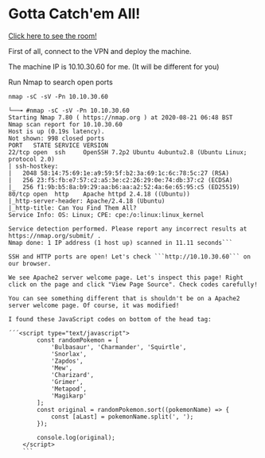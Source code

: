 # Gotta Catch'em All!
<a href="https://tryhackme.com/room/pokemon" rel="nofollow">Click here to see the room!</a>

First of all, connect to the VPN and deploy the machine.

The machine IP is 10.10.30.60 for me. (It will be different for you)

Run Nmap to search open ports

```nmap -sC -sV -Pn 10.10.30.60```

```[root@hsn]─[/home/hsn]
└──╼ #nmap -sC -sV -Pn 10.10.30.60
Starting Nmap 7.80 ( https://nmap.org ) at 2020-08-21 06:48 BST
Nmap scan report for 10.10.30.60
Host is up (0.19s latency).
Not shown: 998 closed ports
PORT   STATE SERVICE VERSION
22/tcp open  ssh     OpenSSH 7.2p2 Ubuntu 4ubuntu2.8 (Ubuntu Linux; protocol 2.0)
| ssh-hostkey: 
|   2048 58:14:75:69:1e:a9:59:5f:b2:3a:69:1c:6c:78:5c:27 (RSA)
|   256 23:f5:fb:e7:57:c2:a5:3e:c2:26:29:0e:74:db:37:c2 (ECDSA)
|_  256 f1:9b:b5:8a:b9:29:aa:b6:aa:a2:52:4a:6e:65:95:c5 (ED25519)
80/tcp open  http    Apache httpd 2.4.18 ((Ubuntu))
|_http-server-header: Apache/2.4.18 (Ubuntu)
|_http-title: Can You Find Them All?
Service Info: OS: Linux; CPE: cpe:/o:linux:linux_kernel

Service detection performed. Please report any incorrect results at https://nmap.org/submit/ .
Nmap done: 1 IP address (1 host up) scanned in 11.11 seconds```

SSH and HTTP ports are open! Let's check ```http://10.10.30.60``` on our browser.

We see Apache2 server welcome page. Let's inspect this page! Right click on the page and click "View Page Source". Check codes carefully!

You can see something different that is shouldn't be on a Apache2 server welcome page. Of course, it was modified!

I found these JavaScript codes on bottom of the head tag:

´´´<script type="text/javascript">
    	const randomPokemon = [
    		'Bulbasaur', 'Charmander', 'Squirtle',
    		'Snorlax',
    		'Zapdos',
    		'Mew',
    		'Charizard',
    		'Grimer',
    		'Metapod',
    		'Magikarp'
    	];
    	const original = randomPokemon.sort((pokemonName) => {
    		const [aLast] = pokemonName.split(', ');
    	});

    	console.log(original);
    </script>
    ```


